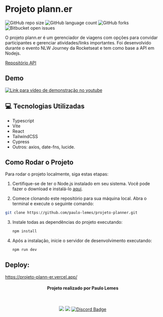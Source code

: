 # Projeto plann.er

![GitHub repo size](https://img.shields.io/github/repo-size/paulo-lemes/projeto-planner?style=for-the-badge)
![GitHub language count](https://img.shields.io/github/languages/count/paulo-lemes/projeto-planner?style=for-the-badge)
![GitHub forks](https://img.shields.io/github/forks/paulo-lemes/projeto-planner?style=for-the-badge)
![Bitbucket open issues](https://img.shields.io/bitbucket/issues/paulo-lemes/projeto-planner?style=for-the-badge)

O projeto plann.er é um gerenciador de viagens com opções para convidar participantes e gerenciar atividades/links importantes. Foi desenvolvido durante o evento NLW Journey da Rocketseat e tem como base a API em Nodejs.

[Repositório API](https://github.com/paulo-lemes/nlw-journey-nodejs)

## Demo
[![Link para vídeo de demonstração no youtube](https://img.youtube.com/vi/tF0_5e9odqA/0.jpg)](https://www.youtube.com/watch?v=tF0_5e9odqA)

## 💻 Tecnologias Utilizadas

- Typescript
- Vite
- React
- TailwindCSS
- Cypress
- Outros: axios, date-fns, lucide.

## Como Rodar o Projeto

Para rodar o projeto localmente, siga estas etapas:

1. Certifique-se de ter o Node.js instalado em seu sistema. Você pode fazer o download e instalá-lo [aqui](https://nodejs.org/).

2. Comece clonando este repositório para sua máquina local. Abra o terminal e execute o seguinte comando:

```bash
git clone https://github.com/paulo-lemes/projeto-planner.git
```

3. Instale todas as dependências do projeto executando:

   ```bash
   npm install
   ```

4. Após a instalação, inicie o servidor de desenvolvimento executando:

   ```bash
   npm run dev
   ```

## Deploy:

https://projeto-plann-er.vercel.app/

<div id="header" align="center">
 
 
#### Projeto realizado por Paulo Lemes
<br/>
 
  <a href="https://www.linkedin.com/in/-paulolemes/"><img src="https://img.shields.io/badge/-LinkedIn-%230077B5?style=for-the-badge&logo=linkedin&logoColor=white"></a> 
  <a href = "mailto:paulo-lemes@live.com"><img src="https://img.shields.io/badge/-Email-%23333?style=for-the-badge&logo=gmail&logoColor=white"></a>
   <a href="https://discordapp.com/users/430034249656172555">
  <img src="https://img.shields.io/badge/Discord-7289DA?style=for-the-badge&logo=discord&logoColor=white" alt="Discord Badge" width="">
</a>

</div>